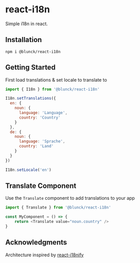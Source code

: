 # react-i18n
Simple i18n in react.

## Installation
`npm i @blunck/react-i18n`

## Getting Started
First load translations & set locale to translate to
```js
import { I18n } from '@blunck/react-i18n'

I18n.setTranslations({
  en: {
    noun: {
      language: 'Language',
      country: 'Country'
    }
  },
  de: {
    noun: {
      language: 'Sprache',
      country: 'Land'
    }
  }
})

I18n.setLocale('en')
```

## Translate Component
Use the `Translate` component to add translations to your app
```js
import { Translate } from '@blunck/react-i18n'

const MyComponent = () => {
    return <Translate value="noun.country" />
}
```

## Acknowledgments
Architecture inspired by [react-i18nify](https://github.com/JSxMachina/react-i18nify)
